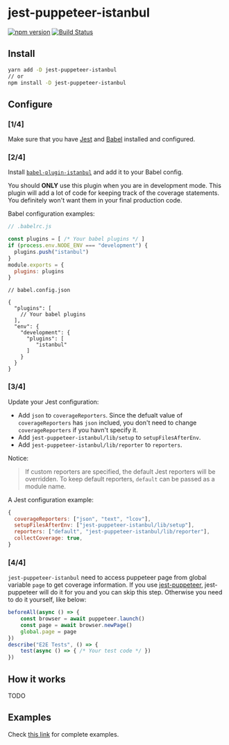# jest-puppeteer-istanbul

<p>
  <a href="http://badge.fury.io/js/jest-puppeteer-istanbul"><img src="https://badge.fury.io/js/jest-puppeteer-istanbul.svg" alt="npm version"></a>
  <a href="https://circleci.com/gh/ocavue/jest-puppeteer-istanbul/tree/master"><img src="https://circleci.com/gh/ocavue/jest-puppeteer-istanbul/tree/master.svg?&style=shield" alt="Build Status"></a>
</p>

## Install

```bash
yarn add -D jest-puppeteer-istanbul
// or
npm install -D jest-puppeteer-istanbul
```

## Configure

### [1/4]

Make sure that you have [Jest](https://github.com/facebook/jest) and [Babel](https://github.com/babel/babel) installed and configured.

### [2/4]

Install [`babel-plugin-istanbul`](https://www.npmjs.com/package/babel-plugin-istanbul) and add it to your Babel config.

You should **ONLY** use this plugin when you are in development mode. This plugin will add a lot of code for keeping track of the coverage statements. You definitely won't want them in your final production code.

Babel configuration examples:

```javascript
// .babelrc.js

const plugins = [ /* Your babel plugins */ ]
if (process.env.NODE_ENV === "development") {
  plugins.push("istanbul")
}
module.exports = {
  plugins: plugins
}
```

```json5
// babel.config.json

{
  "plugins": [
    // Your babel plugins
  ],
  "env": {
    "development": {
      "plugins": [
         "istanbul"
      ]
    }
  }
}
```

### [3/4]

Update your Jest configuration:

- Add `json` to `coverageReporters`. Since the defualt value of `coverageReporters` has `json` inclued, you don't need to change `coverageReporters` if you havn't specify it.
- Add `jest-puppeteer-istanbul/lib/setup` to `setupFilesAfterEnv`.
- Add `jest-puppeteer-istanbul/lib/reporter` to `reporters`.

Notice:

> If custom reporters are specified, the default Jest reporters will be overridden. To keep default reporters, `default` can be passed as a module name.

A Jest configuration example:
```js
{
  coverageReporters: ["json", "text", "lcov"],
  setupFilesAfterEnv: ["jest-puppeteer-istanbul/lib/setup"],
  reporters: ["default", "jest-puppeteer-istanbul/lib/reporter"],
  collectCoverage: true,
}
```

### [4/4]

`jest-puppeteer-istanbul` need to access puppeteer page from global variable `page` to get coverage information. If you use [jest-puppeteer](https://github.com/smooth-code/jest-puppeteer), jest-puppeteer will do it for you and you can skip this step. Otherwise you need to do it yourself, like below:

```js
beforeAll(async () => {
    const browser = await puppeteer.launch()
    const page = await browser.newPage()
    global.page = page
})
describe("E2E Tests", () => {
    test(async () => { /* Your test code */ })
})
```

## How it works

TODO

## Examples

Check [this link](https://github.com/ocavue/jest-puppeteer-istanbul/tree/master/examples) for complete examples.
